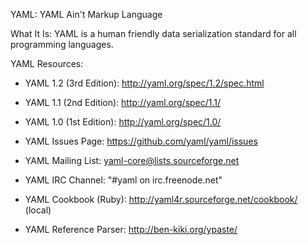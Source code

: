YAML: YAML Ain't Markup Language

What It Is: YAML is a human friendly data serialization
  standard for all programming languages.

YAML Resources:
* YAML 1.2 (3rd Edition): http://yaml.org/spec/1.2/spec.html
  
* YAML 1.1 (2nd Edition): http://yaml.org/spec/1.1/
  
* YAML 1.0 (1st Edition): http://yaml.org/spec/1.0/
  
* YAML Issues Page: https://github.com/yaml/yaml/issues
  
* YAML Mailing List: yaml-core@lists.sourceforge.net
  
* YAML IRC Channel: "#yaml on irc.freenode.net"
  
* YAML Cookbook (Ruby): http://yaml4r.sourceforge.net/cookbook/ (local)
  
* YAML Reference Parser: http://ben-kiki.org/ypaste/
